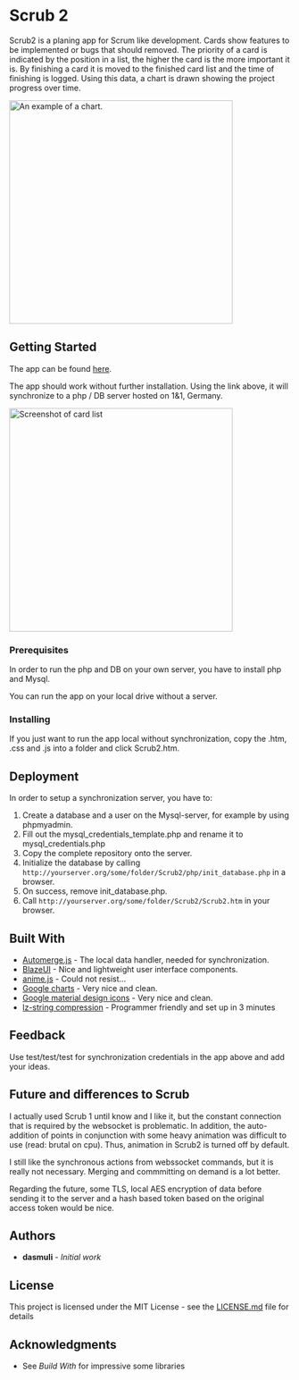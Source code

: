# Scrub 2

Scrub2 is a planing app for Scrum like development.
Cards show features to be implemented or bugs that should removed.
The priority of a card is indicated by the position in a list,
the higher the card is the more important it is.
By finishing a card it is moved to the finished card list and the time of finishing is logged.
Using this data, a chart is drawn showing the project progress over time.

<img src="http://tazrabbaz.com/Scrub2/Media/ScreenshotScrub2_Chart.png"
alt="An example of a chart." width="400"/>

## Getting Started

The app can be found [here](http://tazrabbaz.com/Scrub2/Scrub2.htm).

The app should work without further installation.
Using the link above, it will synchronize to a php / DB server hosted on 1&1, Germany.

<img src="http://tazrabbaz.com/Scrub2/Media/ScreenshotScrub2_Cards.png"
alt="Screenshot of card list" width="400"/>

### Prerequisites

In order to run the php and DB on your own server, you have to install php and Mysql.

You can run the app on your local drive without a server.

### Installing

If you just want to run the app local without synchronization, copy the .htm, .css and .js
into a folder and click Scrub2.htm.

## Deployment

In order to setup a synchronization server, you have to:

1. Create a database and a user on the Mysql-server, for example by using phpmyadmin.
1. Fill out the mysql_credentials_template.php and rename it to mysql_credentials.php
1. Copy the complete repository onto the server.
1. Initialize the database by calling  `http://yourserver.org/some/folder/Scrub2/php/init_database.php` in a browser.
1. On success, remove init_database.php.
1. Call `http://yourserver.org/some/folder/Scrub2/Scrub2.htm` in your browser.

## Built With

* [Automerge.js](https://github.com/automerge/automerge) - The local data handler, needed for synchronization.
* [BlazeUI](https://www.blazeui.com/) - Nice and lightweight user interface components.
* [anime.js](http://animejs.com/) - Could not resist...
* [Google charts](https://developers.google.com/chart/) - Very nice and clean.
* [Google material design icons](https://material.io/icons/) - Very nice and clean.
* [lz-string compression](http://pieroxy.net/blog/pages/lz-string/index.html) - Programmer friendly and set up in 3 minutes

## Feedback

Use test/test/test for synchronization credentials in the app above and add your ideas.

## Future and differences to Scrub

I actually used Scrub 1 until know and I like it, but the constant connection that is 
required by the websocket is problematic. In addition, the auto-addition of points
in conjunction with some heavy animation was difficult to use (read: brutal on cpu).
Thus, animation in Scrub2 is turned off by default.

I still like the synchronous actions from webssocket commands, but it is really not
necessary. Merging and commmitting on demand is a lot better.

Regarding the future, some TLS, local AES encryption of data before sending it to the
server and a hash based token based on the original access token would be nice.

## Authors

* **dasmuli** - *Initial work*

## License

This project is licensed under the MIT License - see the [LICENSE.md](LICENSE.md) file for details

## Acknowledgments

* See *Build With* for impressive some libraries

